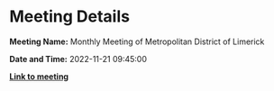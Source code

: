 # Meeting Details

**Meeting Name:** Monthly Meeting of Metropolitan District of Limerick

**Date and Time:** 2022-11-21 09:45:00

**<a href="https://www.limerick.ie/council/whats-on/monthly-meeting-metropolitan-district-limerick-90" target="_blank">Link to meeting</a>**

